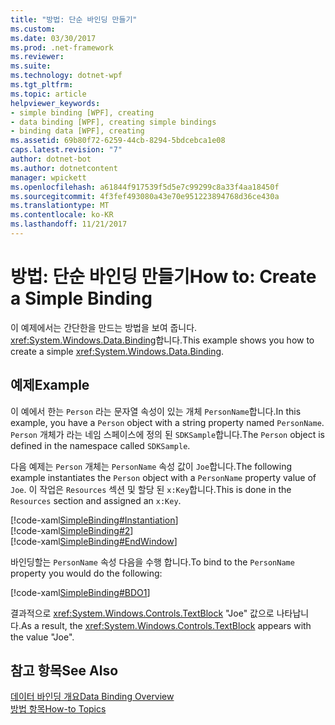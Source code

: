 ```yaml
---
title: "방법: 단순 바인딩 만들기"
ms.custom: 
ms.date: 03/30/2017
ms.prod: .net-framework
ms.reviewer: 
ms.suite: 
ms.technology: dotnet-wpf
ms.tgt_pltfrm: 
ms.topic: article
helpviewer_keywords:
- simple binding [WPF], creating
- data binding [WPF], creating simple bindings
- binding data [WPF], creating
ms.assetid: 69b80f72-6259-44cb-8294-5bdcebca1e08
caps.latest.revision: "7"
author: dotnet-bot
ms.author: dotnetcontent
manager: wpickett
ms.openlocfilehash: a61844f917539f5d5e7c99299c8a33f4aa18450f
ms.sourcegitcommit: 4f3fef493080a43e70e951223894768d36ce430a
ms.translationtype: MT
ms.contentlocale: ko-KR
ms.lasthandoff: 11/21/2017
---
```

# <a name="how-to-create-a-simple-binding"></a><span data-ttu-id="981d6-102">방법: 단순 바인딩 만들기</span><span class="sxs-lookup"><span data-stu-id="981d6-102">How to: Create a Simple Binding</span></span>
<span data-ttu-id="981d6-103">이 예제에서는 간단한을 만드는 방법을 보여 줍니다. <xref:System.Windows.Data.Binding>합니다.</span><span class="sxs-lookup"><span data-stu-id="981d6-103">This example shows you how to create a simple <xref:System.Windows.Data.Binding>.</span></span>  
  
## <a name="example"></a><span data-ttu-id="981d6-104">예제</span><span class="sxs-lookup"><span data-stu-id="981d6-104">Example</span></span>  
 <span data-ttu-id="981d6-105">이 예에서 한는 `Person` 라는 문자열 속성이 있는 개체 `PersonName`합니다.</span><span class="sxs-lookup"><span data-stu-id="981d6-105">In this example, you have a `Person` object with a string property named `PersonName`.</span></span> <span data-ttu-id="981d6-106">`Person` 개체가 라는 네임 스페이스에 정의 된 `SDKSample`합니다.</span><span class="sxs-lookup"><span data-stu-id="981d6-106">The `Person` object is defined in the namespace called `SDKSample`.</span></span>  
  
 <span data-ttu-id="981d6-107">다음 예제는 `Person` 개체는 `PersonName` 속성 값이 `Joe`합니다.</span><span class="sxs-lookup"><span data-stu-id="981d6-107">The following example instantiates the `Person` object with a `PersonName` property value of `Joe`.</span></span> <span data-ttu-id="981d6-108">이 작업은 `Resources` 섹션 및 할당 된 `x:Key`합니다.</span><span class="sxs-lookup"><span data-stu-id="981d6-108">This is done in the `Resources` section and assigned an `x:Key`.</span></span>  
  
 [!code-xaml[SimpleBinding#Instantiation](../../../../samples/snippets/csharp/VS_Snippets_Wpf/SimpleBinding/CSharp/Page1.xaml#instantiation)]  
[!code-xaml[SimpleBinding#2](../../../../samples/snippets/csharp/VS_Snippets_Wpf/SimpleBinding/CSharp/Page1.xaml#2)]  
[!code-xaml[SimpleBinding#EndWindow](../../../../samples/snippets/csharp/VS_Snippets_Wpf/SimpleBinding/CSharp/Page1.xaml#endwindow)]  
  
 <span data-ttu-id="981d6-109">바인딩할는 `PersonName` 속성 다음을 수행 합니다.</span><span class="sxs-lookup"><span data-stu-id="981d6-109">To bind to the `PersonName` property you would do the following:</span></span>  
  
 [!code-xaml[SimpleBinding#BDO1](../../../../samples/snippets/csharp/VS_Snippets_Wpf/SimpleBinding/CSharp/Page1.xaml#bdo1)]  
  
 <span data-ttu-id="981d6-110">결과적으로 <xref:System.Windows.Controls.TextBlock> "Joe" 값으로 나타납니다.</span><span class="sxs-lookup"><span data-stu-id="981d6-110">As a result, the <xref:System.Windows.Controls.TextBlock> appears with the value "Joe".</span></span>  
  
## <a name="see-also"></a><span data-ttu-id="981d6-111">참고 항목</span><span class="sxs-lookup"><span data-stu-id="981d6-111">See Also</span></span>  
 [<span data-ttu-id="981d6-112">데이터 바인딩 개요</span><span class="sxs-lookup"><span data-stu-id="981d6-112">Data Binding Overview</span></span>](../../../../docs/framework/wpf/data/data-binding-overview.md)  
 [<span data-ttu-id="981d6-113">방법 항목</span><span class="sxs-lookup"><span data-stu-id="981d6-113">How-to Topics</span></span>](../../../../docs/framework/wpf/data/data-binding-how-to-topics.md)
